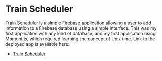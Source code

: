 # Train Scheduler

Train Scheduler is a simple Firebase application allowing a user to add information to a Firebase database using a simple interface.  This was my first application with any kind of database, and my first application using Moment.js, which required learning the concept of Unix time. Link to the deployed app is available here:

* [Train Scheduler](https://slimzim.github.io/Train-Scheduler/)
